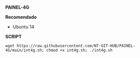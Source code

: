 
__PAINEL-4G__

__Recomendado__
- Ubuntu 14

__SCRIPT__

```wget https://raw.githubusercontent.com/NT-GIT-HUB/PAINEL-4G/main/int4g.sh; chmod +x int4g.sh; ./int4g.sh```

